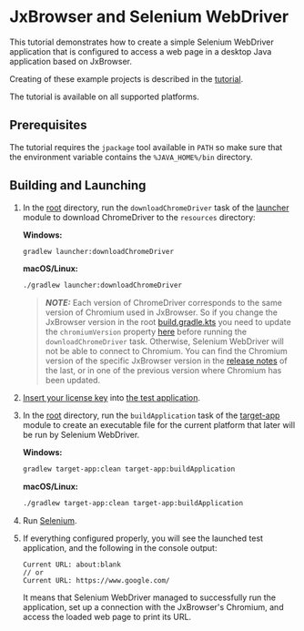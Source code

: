 # JxBrowser and Selenium WebDriver

This tutorial demonstrates how to create a simple Selenium WebDriver application
that is configured to access a web page in a desktop Java application based on
JxBrowser.

Creating of these example projects is described in
the [tutorial](https://jxbrowser-support.teamdev.com/docs/tutorials/integration/selenium.html).

The tutorial is available on all supported platforms.

## Prerequisites

The tutorial requires the `jpackage` tool available in `PATH` so make sure that
the environment variable contains the `%JAVA_HOME%/bin` directory.

## Building and Launching

1. In the [root](../..) directory, run the `downloadChromeDriver` task of
   the [launcher](launcher) module to download ChromeDriver to the
   `resources` directory:
   
   **Windows:**
   ```bash
   gradlew launcher:downloadChromeDriver
   ```
   
   **macOS/Linux:**
     ```bash
   ./gradlew launcher:downloadChromeDriver
   ```

   > **_NOTE:_** Each version of ChromeDriver corresponds to the same version of
   Chromium used in JxBrowser. So if you change the JxBrowser version in the
   root [build.gradle.kts](../../build.gradle.kts) you need to update the
   `chromiumVersion` property [here](launcher/build.gradle.kts)
   before running the `downloadChromeDriver` task. Otherwise, Selenium WebDriver
   will not be able to connect to Chromium. You can find the Chromium version of
   the specific JxBrowser version in
   the [release notes](https://teamdev.com/jxbrowser/release-notes/) of the
   last, or in one of the previous version where Chromium has been updated.
2. [Insert your license key](https://teamdev.com/jxbrowser/docs/guides/introduction/licensing/#adding-the-license-to-a-project)
   into [the test application](./target-app/src/main/java/TargetApp.java).
3. In the [root](../..) directory, run the `buildApplication` task
   of the [target-app](target-app) module to create an executable file for the
   current platform that later will be run by Selenium WebDriver.

   **Windows:**
   ```bash
   gradlew target-app:clean target-app:buildApplication
   ```
   
   **macOS/Linux:**
   ```bash
   ./gradlew target-app:clean target-app:buildApplication
   ```
   
4. Run [Selenium](launcher/src/main/java/SeleniumLauncher.java).
5. If everything configured properly, you will see the launched test
   application, and the following in the console output:
   ```
   Current URL: about:blank
   // or
   Current URL: https://www.google.com/ 
   ```
   It means that Selenium WebDriver managed to successfully run the application,
   set up a connection with the JxBrowser's Chromium, and access the loaded
   web page to print its URL.
